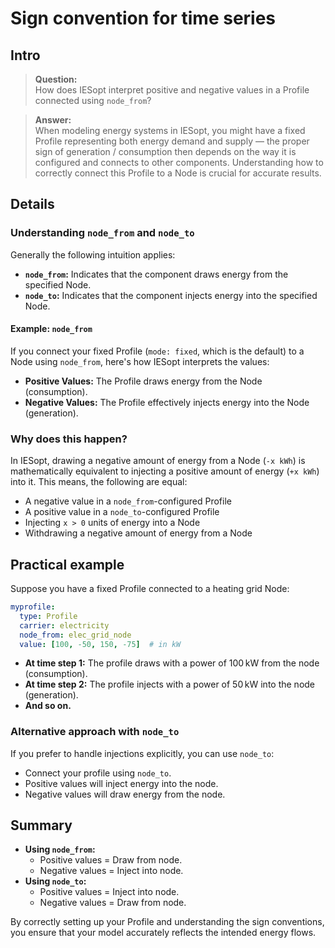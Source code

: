 # Sign convention for time series

## Intro

> **Question:**  
> How does IESopt interpret positive and negative values in a Profile connected using `node_from`?

> **Answer:**  
> When modeling energy systems in IESopt, you might have a fixed Profile representing both energy demand and supply — the proper sign of generation / consumption then depends on the way it is configured and connects to other components. Understanding how to correctly connect this Profile to a Node is crucial for accurate results.

## Details

### Understanding `node_from` and `node_to`

Generally the following intuition applies:

- **`node_from`:** Indicates that the component draws energy from the specified Node.
- **`node_to`:** Indicates that the component injects energy into the specified Node.

#### Example: `node_from`

If you connect your fixed Profile (`mode: fixed`, which is the default) to a Node using `node_from`, here's how IESopt interprets the values:

- **Positive Values:** The Profile draws energy from the Node (consumption).
- **Negative Values:** The Profile effectively injects energy into the Node (generation).

### Why does this happen?

In IESopt, drawing a negative amount of energy from a Node (`-x kWh`) is mathematically equivalent to injecting a positive amount of energy (`+x kWh`) into it. This means, the following are equal:

- A negative value in a `node_from`-configured Profile
- A positive value in a `node_to`-configured Profile
- Injecting `x > 0` units of energy into a Node
- Withdrawing a negative amount of energy from a Node

## Practical example

Suppose you have a fixed Profile connected to a heating grid Node:

```yaml
myprofile:
  type: Profile
  carrier: electricity
  node_from: elec_grid_node
  value: [100, -50, 150, -75]  # in kW
```

- **At time step 1:** The profile draws with a power of 100 kW from the node (consumption).
- **At time step 2:** The profile injects with a power of 50 kW into the node (generation).
- **And so on.**

### Alternative approach with `node_to`

If you prefer to handle injections explicitly, you can use `node_to`:

- Connect your profile using `node_to`.
- Positive values will inject energy into the node.
- Negative values will draw energy from the node.

## Summary

- **Using `node_from`:**
  - Positive values = Draw from node.
  - Negative values = Inject into node.
- **Using `node_to`:**
  - Positive values = Inject into node.
  - Negative values = Draw from node.

By correctly setting up your Profile and understanding the sign conventions, you ensure that your model accurately reflects the intended energy flows.